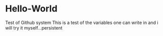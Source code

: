 # Hello-World
Test of Github system
This is a test of the variables one can write in and i will try it myself...persistent
